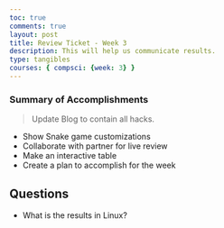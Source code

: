```yaml
---
toc: true
comments: true
layout: post
title: Review Ticket - Week 3
description: This will help us communicate results.
type: tangibles
courses: { compsci: {week: 3} }
---
```


### Summary of Accomplishments
> Update Blog to contain all hacks.  
- Show Snake game customizations
- Collaborate with partner for live review
- Make an interactive table
- Create a plan to accomplish for the week

## Questions
- What is the results in Linux?